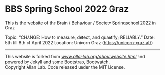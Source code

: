 # BBS Spring School 2022 Graz

This is the website of the Brain / Behaviour / Society Springschool 2022 in Graz

Topic: “CHANGE: How to measure, detect, and quantify; RELIABLY.”
Date: 5th till 8th of April 2022
Location: Unicorn Graz (https://unicorn-graz.at/)


---
This website is forked from *www.allanlab.org/aboutwebsite.html* and powered by Jekyll and some Bootstrap, Bootwatch.  
Copyright Allan Lab. Code released under the MIT License.


